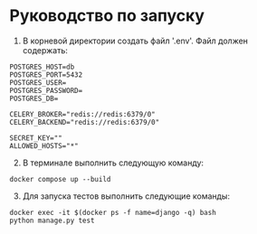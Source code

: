 # Руководство по запуску
1. В корневой директории создать файл '.env'.
Файл должен содержать:
```
POSTGRES_HOST=db
POSTGRES_PORT=5432
POSTGRES_USER=
POSTGRES_PASSWORD=
POSTGRES_DB=

CELERY_BROKER="redis://redis:6379/0"
CELERY_BACKEND="redis://redis:6379/0"

SECRET_KEY=""
ALLOWED_HOSTS="*"
```
2. В терминале выполнить следующую команду:
```
docker compose up --build
```
3. Для запуска тестов выполнить следующие команды:
```
docker exec -it $(docker ps -f name=django -q) bash
python manage.py test
```
